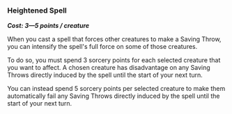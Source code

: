 ### Heightened Spell
***Cost: 3—5 points / creature***

When you cast a spell that forces other creatures to make a Saving Throw, you can intensify the spell's full force on some of those creatures.

To do so, you must spend 3 sorcery points for each selected creature that you want to affect.
A chosen creature has disadvantage on any Saving Throws directly induced by the spell until the start of your next turn.

You can instead spend 5 sorcery points per selected creature to make them automatically fail any Saving Throws directly induced by the spell until the start of your next turn.
